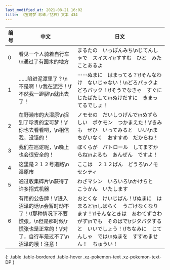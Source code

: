 ```yaml
---
last_modified_at: 2021-08-21 16:02
title: 《宝可梦 珍珠／钻石》文本 434
---
```

| 编号 | 中文 | 日文 |
| ---- | ---- | ---- |
| 0 | 看见一个人骑着自行车\n通过了有圆木的地方 | まるたの　いっぽんみち\nじてんしゃで　スイスイ\rすすむ　ひと　みたことあるよ　 |
| 1 | ……陷进泥潭里了？\n不是啊！\r我在泥浴！\f不然我一蹬腿\n就出去了！ | ⋯⋯ぬまに　はまってる？\fそんなわけ　ないじゃない！\nどろパックよ　どろパック！\fそうでなきゃ　すぐに　じたばたして\nぬけだすに　きまってるでしょ！ |
| 2 | 在野濑市的大湿原\n捉到了珍贵的宝可梦！\f你也去看看吧，\n相信我，没错的！ | ノモセの　だいしつげんで\nめずらしい　ポケモン　つかまえた！\fきみも　ぜひ　いってみると　いい\nまちがいなく　おすすめ　だからね！ |
| 3 | 我们在巡逻呢，\n晚上也会很安全的！ | ぼくらが　パトロール　してますからね\nよるも　あんぜん　ですよ！ |
| 4 | 这里是２１２号道路\n湿原市 | ここは　２１２ばん　どうろ\nノモセシティ |
| 5 | 通过收集碎片\n获得了许多招式机器 | わざマシン　いろいろ\nかけらと　こうかん　いたします |
| 6 | 有用的公告牌！\f进入沼泽的话\n会暂时动不了！\f那种情况下不要慌张，\n但是那时候\r慌张也是正常的！\f对了，自行车是过不了\n沼泽的哦！注意！ | おとくな　けいじばん！\fぬまに　はまると\nしばらく　うごけなくなります！\fそんなときは　あわてずさわがず\nでも　そのばで\rジタバタすると　いいでしょう！\fちなみに　じてんしゃ　では\nぬまを　すすめません！　ちゅうい！ |
{: .table .table-bordered .table-hover .xz-pokemon-text .xz-pokemon-text-DP }